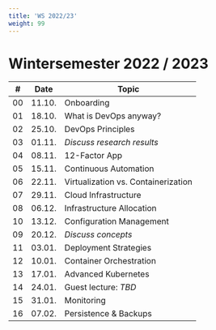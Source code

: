 ```yaml
---
title: 'WS 2022/23'
weight: 99
---
```



# Wintersemester 2022 / 2023

| #   | Date    | Topic                                |
|-----|---------|--------------------------------------|
| 00  | 11.10.  | Onboarding                           |
| 01  | 18.10.  | What is DevOps anyway?               |
| 02  | 25.10.  | DevOps Principles                    |
| 03  | 01.11.  | *Discuss research results*           |
| 04  | 08.11.  | 12-Factor App                        |
| 05  | 15.11.  | Continuous Automation                |
| 06  | 22.11.  | Virtualization vs. Containerization  |
| 07  | 29.11.  | Cloud Infrastructure                 |
| 08  | 06.12.  | Infrastructure Allocation            |
| 10  | 13.12.  | Configuration Management             |
| 09  | 20.12.  | *Discuss concepts*                   |
| 11  | 03.01.  | Deployment Strategies                |
| 12  | 10.01.  | Container Orchestration              |
| 13  | 17.01.  | Advanced Kubernetes                  |
| 14  | 24.01.  | Guest lecture: *TBD*                 |
| 15  | 31.01.  | Monitoring                           |
| 16  | 07.02.  | Persistence & Backups                |
